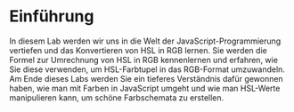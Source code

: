 # Einführung

In diesem Lab werden wir uns in die Welt der JavaScript-Programmierung vertiefen und das Konvertieren von HSL in RGB lernen. Sie werden die Formel zur Umrechnung von HSL in RGB kennenlernen und erfahren, wie Sie diese verwenden, um HSL-Farbtupel in das RGB-Format umzuwandeln. Am Ende dieses Labs werden Sie ein tieferes Verständnis dafür gewonnen haben, wie man mit Farben in JavaScript umgeht und wie man HSL-Werte manipulieren kann, um schöne Farbschemata zu erstellen.
